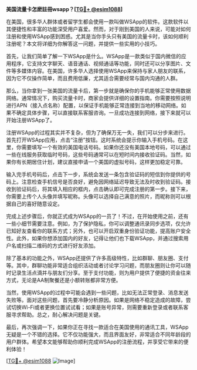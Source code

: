 **美国流量卡怎麽註冊wsapp？[[TG💪+ @esim1088](https://t.me/s/esim1088)]**

在美国，很多华人群体或者留学生都会使用一款叫做WSApp的软件。这款软件以其便捷性和丰富的功能深受用户喜爱。然而，对于刚到美国的人来说，可能对如何注册和使用WSApp感到困惑。尤其是当你手头只有美国的流量卡时，该如何顺利注册呢？本文将详细为你解答这一问题，并提供一些实用的小技巧。

首先，让我们简单了解一下WSApp是什么。WSApp是一款类似于国内微信的应用程序，它支持文字聊天、语音通话、视频通话等功能，同时还可以分享图片、文件等多媒体内容。在美国，许多华人选择使用WSApp来保持与家人朋友的联系，因为它不仅操作简单，而且费用低廉，尤其适合需要经常与国内沟通的人群。

那么，当你拿到一张美国的流量卡后，第一步就是确保你的手机能够正常使用数据网络。通常情况下，购买流量卡时，商家会提供详细的设置指南。你需要按照说明进行APN（接入点名称）配置，以保证手机能够正常连接到当地的移动网络。如果不确定具体步骤，可以直接联系客服咨询。一旦成功连接到网络，接下来就可以开始注册WSApp了。

注册WSApp的过程其实并不复杂，但为了确保万无一失，我们可以分步来进行。首先打开WSApp应用，点击“注册”按钮。这时系统会提示你输入手机号码。在这里，你需要填写一个有效的美国电话号码。如果你还没有美国本地号码，可以通过一些在线服务获取临时号码，这些号码通常可以在短时间内接收验证码。当然，如果你有长期居住计划，建议直接申请一个美国的虚拟号码，这样更加稳定可靠。

输入完手机号码后，点击下一步，系统会发送一条包含验证码的短信到你提供的号码上。注意检查手机信号是否良好，避免因网络延迟导致无法及时收到验证码。接收到验证码后，将其填入相应的框内，点击确认即可完成注册的第一步。接下来，你需要上传个人头像并填写昵称。头像可以选择自己满意的照片，而昵称则可以根据自己的喜好随意设定。

完成上述步骤后，你就正式成为WSApp的一员了！不过，在开始使用之前，还有一些小细节需要注意。例如，为了保护隐私，你可以调整通讯录同步选项，仅允许已知好友查看你的联系方式；另外，也可以开启双重身份验证功能，提高账户安全性。此外，如果你想添加国内的好友，记得让他们也下载WSApp，并通过搜索用户名或扫描二维码的方式进行好友添加。

除了基本的功能之外，WSApp还提供了许多高级特性，比如群聊、朋友圈、支付等。其中，群聊功能非常适合组织活动或者讨论学习问题，而朋友圈则让你可以随时记录生活点滴并与朋友们分享。至于支付功能，则为用户提供了便捷的资金往来方式，无论是AA制聚餐还是小额转账都非常方便。

当然，使用WSApp的过程中可能会遇到一些问题，比如无法正常登录、消息发送失败等。面对这些问题，首先要冷静分析原因。如果是网络不稳定造成的故障，尝试切换Wi-Fi或者更换位置试试看；如果是账号异常，则需要重新登录或者联系客服寻求帮助。总之，耐心解决问题是关键。

最后，再次强调一下，如果你正在寻找一款适合在美国使用的通讯工具，WSApp无疑是一个不错的选择。它不仅功能强大，而且界面友好，非常适合不同年龄段的用户群体。希望本文能够帮助你顺利完成WSApp的注册流程，并享受它带来的便利体验！

[[TG💪+ @esim1088](https://t.me/s/esim1088) ![Image](https://i.postimg.cc/4NQfJmqS/Snipaste-2025-05-13-00-14-12.png)]